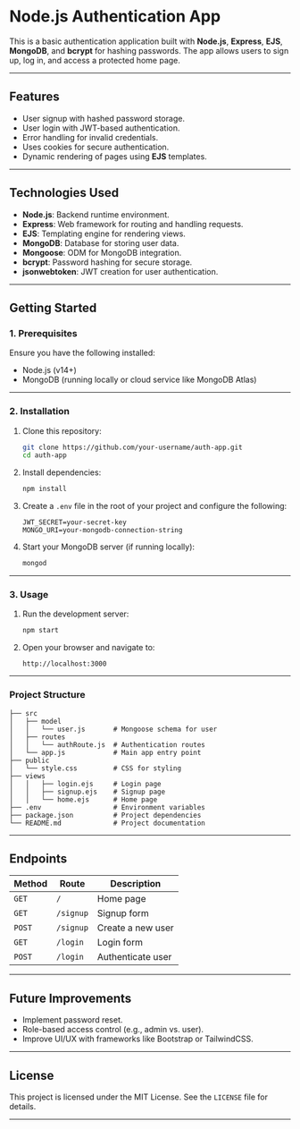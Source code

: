 # **Node.js Authentication App**

This is a basic authentication application built with **Node.js**, **Express**, **EJS**, **MongoDB**, and **bcrypt** for hashing passwords. The app allows users to sign up, log in, and access a protected home page.

---

## **Features**
- User signup with hashed password storage.
- User login with JWT-based authentication.
- Error handling for invalid credentials.
- Uses cookies for secure authentication.
- Dynamic rendering of pages using **EJS** templates.

---

## **Technologies Used**
- **Node.js**: Backend runtime environment.
- **Express**: Web framework for routing and handling requests.
- **EJS**: Templating engine for rendering views.
- **MongoDB**: Database for storing user data.
- **Mongoose**: ODM for MongoDB integration.
- **bcrypt**: Password hashing for secure storage.
- **jsonwebtoken**: JWT creation for user authentication.

---

## **Getting Started**

### **1. Prerequisites**
Ensure you have the following installed:
- Node.js (v14+)
- MongoDB (running locally or cloud service like MongoDB Atlas)

---

### **2. Installation**
1. Clone this repository:
   ```bash
   git clone https://github.com/your-username/auth-app.git
   cd auth-app
   ```

2. Install dependencies:
   ```bash
   npm install
   ```

3. Create a `.env` file in the root of your project and configure the following:
   ```env
   JWT_SECRET=your-secret-key
   MONGO_URI=your-mongodb-connection-string
   ```

4. Start your MongoDB server (if running locally):
   ```bash
   mongod
   ```

---

### **3. Usage**
1. Run the development server:
   ```bash
   npm start
   ```

2. Open your browser and navigate to:
   ```
   http://localhost:3000
   ```

---

### **Project Structure**
```
├── src
│   ├── model
│   │   └── user.js       # Mongoose schema for user
│   ├── routes
│   │   └── authRoute.js  # Authentication routes
│   └── app.js            # Main app entry point
├── public
│   └── style.css         # CSS for styling
├── views
│   │   ├── login.ejs     # Login page
│   │   ├── signup.ejs    # Signup page
│   │   └── home.ejs      # Home page
├── .env                  # Environment variables
├── package.json          # Project dependencies
└── README.md             # Project documentation
```

---

## **Endpoints**
| **Method** | **Route**    | **Description**                  |
|------------|--------------|----------------------------------|
| `GET`      | `/`          | Home page                      |
| `GET`      | `/signup`    | Signup form                    |
| `POST`     | `/signup`    | Create a new user              |
| `GET`      | `/login`     | Login form                     |
| `POST`     | `/login`     | Authenticate user              |
---

## **Future Improvements**
- Implement password reset.
- Role-based access control (e.g., admin vs. user).
- Improve UI/UX with frameworks like Bootstrap or TailwindCSS.
---

## **License**
This project is licensed under the MIT License. See the `LICENSE` file for details.

---
